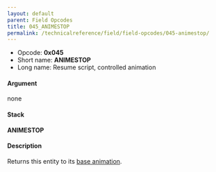 ```yaml
---
layout: default
parent: Field Opcodes
title: 045_ANIMESTOP
permalink: /technicalreference/field/field-opcodes/045-animestop/
---
```


-   Opcode: **0x045**
-   Short name: **ANIMESTOP**
-   Long name: Resume script, controlled animation

#### Argument

none

#### Stack

  
**ANIMESTOP**

#### Description

Returns this entity to its [base animation](02C_BASEANIME).
